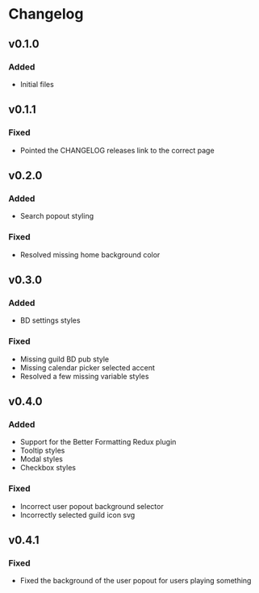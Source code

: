 # Changelog

## v0.1.0
### Added
- Initial files

## v0.1.1
### Fixed
- Pointed the CHANGELOG releases link to the correct page

## v0.2.0
### Added
- Search popout styling
### Fixed
- Resolved missing home background color

## v0.3.0
### Added
- BD settings styles
### Fixed
- Missing guild BD pub style
- Missing calendar picker selected accent
- Resolved a few missing variable styles

## v0.4.0
### Added
- Support for the Better Formatting Redux plugin
- Tooltip styles
- Modal styles
- Checkbox styles
### Fixed
- Incorrect user popout background selector
- Incorrectly selected guild icon svg

## v0.4.1
### Fixed
- Fixed the background of the user popout for users playing something
